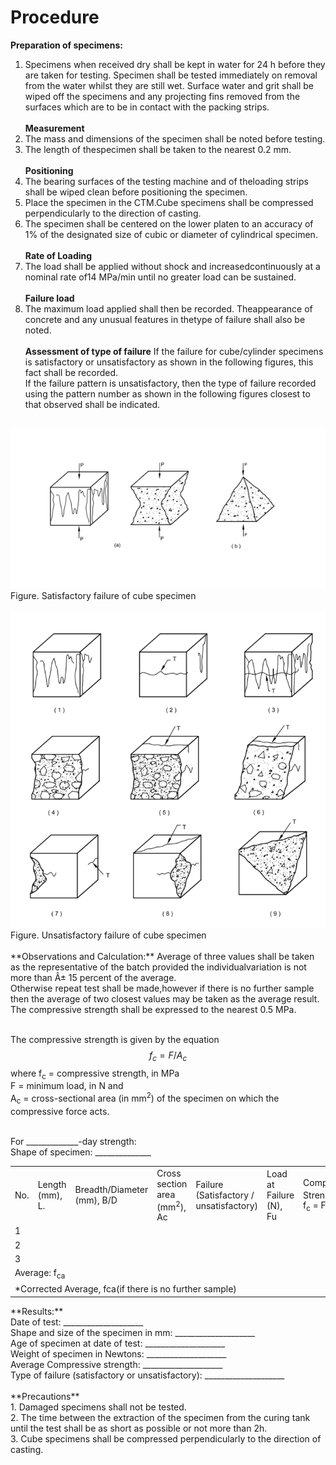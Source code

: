 # Procedure
**Preparation of specimens:**
1. Specimens when received dry shall be kept in water for 24 h before they are taken for testing. Specimen shall be tested immediately on removal from the water whilst they are still wet. Surface water and grit shall be wiped off the specimens and any projecting fins removed from the surfaces which are to be in contact with the packing strips.<br><br>
**Measurement**
2. The mass and dimensions of the specimen shall be noted before testing. <br>
3. The length of thespecimen shall be taken to the nearest 0.2 mm.<br><br>
**Positioning**
4. The bearing surfaces of the testing machine and of theloading strips shall be wiped clean before positioning the specimen.<br>
5. Place the specimen in the CTM.Cube specimens shall be compressed perpendicularly to the direction of casting.<br>
6. The specimen shall be centered on the lower platen to an accuracy of 1% of the designated size of cubic or diameter of cylindrical specimen.<br><br>
**Rate of Loading**
7. The load shall be applied without shock and increasedcontinuously at a nominal rate of14 MPa/min until no greater load can be sustained. <br><br>
**Failure load**
8. The maximum load applied shall then be recorded. Theappearance of concrete and any unusual features in thetype of failure shall also be noted.<br><br>
**Assessment of type of failure**
If the failure for cube/cylinder specimens is satisfactory or unsatisfactory as shown in the following figures, this fact shall be recorded.<br>
If the failure pattern is unsatisfactory, then the type of failure recorded using the pattern number as shown in the following figures closest to that observed shall be indicated.<br><br>
<img src="images/p1 clear.png"/>
Figure. Satisfactory failure of cube specimen<br><br>
<img src="images/p2clear.png"/>
Figure. Unsatisfactory failure of cube specimen<br><br>
**Observations and Calculation:**
Average of three values shall be taken as the representative of the batch provided the individualvariation is not more than Â± 15 percent of the average.<br>
Otherwise repeat test shall be made,however if there is no further sample then the average of two closest values may be taken as the average result.<br>
The compressive strength shall be expressed to the nearest 0.5 MPa.<br><br>


The compressive strength is given by the equation
$$f_c = F/A_c $$
where f<sub>c</sub> = compressive strength, in MPa <br>
F = minimum load, in N and <br>
A<sub>c</sub> = cross-sectional area (in mm<sup>2</sup>) of the specimen on which the compressive force acts. <br><br>

For _____________-day strength:<br>
Shape of specimen:  ______________<br>
<table>
                 <tr>
                                <td>
                                         No.
                                </td>
                                 <td>
                                         Length (mm), L.
                                </td>
                                 <td>
                                         Breadth/Diameter (mm), B/D
                                </td>
                                 <td>
                                         Cross section area (mm<sup>2</sup>), Ac
                                </td>
                                 <td>
                                         Failure (Satisfactory / unsatisfactory)
                                </td>
                                 <td>
                                         Load at Failure (N), Fu
                                </td>
                               <td>
                                         Compressive Strength(N/mm<sup>2</sup>) f<sub>c</sub> = Fu/Ac
                                </td>
                                 <td>
                                         Check 0.85f<sub>ca</sub> < fc < 1.15fca
                                </td>
                 </tr>
                 <tr>
                                <td>
                                         1
                                </td>
                                 <td>
                                </td>
                                 <td>
                                </td>
                                 <td>
                                </td>
                                 <td>
                                </td>
                                 <td>
                                </td>
                               <td>
                                </td>
                                 <td>
                                </td>
                 </tr>
                 <tr>
                                <td>
                                         2
                                </td>
                                 <td>
                                </td>
                                 <td>
                                </td>
                                 <td>
                                </td>
                                 <td>
                                </td>
                                 <td>
                                </td>
                               <td>
                                </td>
                                 <td>
                                </td>
                 </tr>
                <tr>
                                <td>
                                         3
                                </td>
                                 <td>
                                </td>
                                 <td>
                                </td>
                                 <td>
                                </td>
                                 <td>
                                </td>
                                 <td>
                                </td>
                               <td>
                                </td>
                                 <td>
                                </td>
                 </tr>
                 <tr>
                                <td colspan= 5>
                                         Average: f<sub>ca</sub>
                                </td>
                                 <td>
                                </td>
                                 <td>
                                </td>
                                 <td>
                                </td>
                 </tr>
                 <tr>
                                <td colspan= 6>
                                         *Corrected Average, fca(if there is no further sample)
                                </td>
                                 <td>
                                </td>
                                 <td>
                                </td>
                 </tr>
</table>
**Results:**  <br>
Date of test:   ____________________<br>
Shape and size of the specimen in mm:   ____________________<br>
Age of specimen at date of test:    ____________________<br>
Weight of specimen in Newtons:  ____________________<br>
Average Compressive strength:   ____________________<br>
Type of failure (satisfactory or unsatisfactory):   ____________________<br><br>
**Precautions**<br>
1. Damaged specimens shall not be tested.<br>
2. The time between the extraction of the specimen from the curing tank until the test shall be as short as possible or not more than 2h.<br>
3. Cube specimens shall be compressed perpendicularly to the direction of casting.<br>
